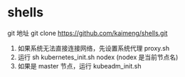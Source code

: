 # shells

git 地址
git clone https://github.com/kaimeng/shells.git

1. 如果系统无法直接连接网络，先设置系统代理 proxy.sh
2. 运行 sh kubernetes_init.sh nodex (nodex 是当前节点名)
3. 如果是 master 节点，运行 kubeadm_init.sh
